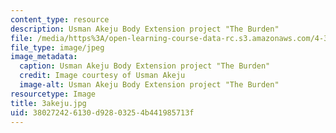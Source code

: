 ```yaml
---
content_type: resource
description: Usman Akeju Body Extension project "The Burden"
file: /media/https%3A/open-learning-course-data-rc.s3.amazonaws.com/4-301-introduction-to-the-visual-arts-spring-2007/380272426130d92803254b441985713f_3akeju.jpg
file_type: image/jpeg
image_metadata:
  caption: Usman Akeju Body Extension project "The Burden"
  credit: Image courtesy of Usman Akeju
  image-alt: Usman Akeju Body Extension project "The Burden"
resourcetype: Image
title: 3akeju.jpg
uid: 38027242-6130-d928-0325-4b441985713f
---
```


